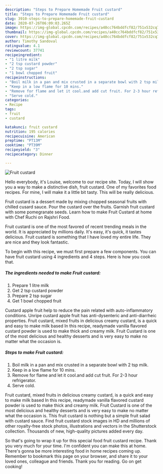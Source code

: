 ```yaml
---
description: "Steps to Prepare Homemade Fruit custard"
title: "Steps to Prepare Homemade Fruit custard"
slug: 3910-steps-to-prepare-homemade-fruit-custard
date: 2020-07-26T06:09:03.265Z
image: https://img-global.cpcdn.com/recipes/a40cc764bddfcf82/751x532cq70/fruit-custard-recipe-main-photo.jpg
thumbnail: https://img-global.cpcdn.com/recipes/a40cc764bddfcf82/751x532cq70/fruit-custard-recipe-main-photo.jpg
cover: https://img-global.cpcdn.com/recipes/a40cc764bddfcf82/751x532cq70/fruit-custard-recipe-main-photo.jpg
author: Timothy Sandoval
ratingvalue: 4.1
reviewcount: 37741
recipeingredient:
- "1 litre milk"
- "2 tsp custard powder"
- "2 tsp sugar"
- "1 bowl chopped fruit"
recipeinstructions:
- "Boil milk in a pan and mix crusted in a separate bowl with 2 tsp milk."
- "Keep in a low flame for 10 mins."
- "Remove for flame and let it cool.and add cut fruit. For 2-3 hour refrigerator."
- "Serve cold."
categories:
- Recipe
tags:
- fruit
- custard

katakunci: fruit custard 
nutrition: 195 calories
recipecuisine: American
preptime: "PT13M"
cooktime: "PT39M"
recipeyield: "3"
recipecategory: Dinner

---
```



![Fruit custard](https://img-global.cpcdn.com/recipes/a40cc764bddfcf82/751x532cq70/fruit-custard-recipe-main-photo.jpg)

Hello everybody, it's Louise, welcome to our recipe site. Today, I will show you a way to make a distinctive dish, fruit custard. One of my favorites food recipes. For mine, I will make it a little bit tasty. This will be really delicious.

Fruit custard is a dessert made by mixing chopped seasonal fruits with chilled cusard sauce. Pour the custard over the fruits. Garnish fruit custard with some pomegranate seeds. Learn how to make Fruit Custard at home with Chef Ruchi on Rajshri Food.

Fruit custard is one of the most favored of recent trending meals in the world. It is appreciated by millions daily. It's easy, it's quick, it tastes delicious. Fruit custard is something that I have loved my entire life. They are nice and they look fantastic.


To begin with this recipe, we must first prepare a few components. You can have fruit custard using 4 ingredients and 4 steps. Here is how you cook that.

<!--inarticleads1-->

##### The ingredients needed to make Fruit custard:

1. Prepare 1 litre milk
1. Get 2 tsp custard powder
1. Prepare 2 tsp sugar
1. Get 1 bowl chopped fruit


Custard apple fruit help to reduce the pain related with auto-inflammatory conditions. Unripe custard apple fruit has anti-dysenteric and anti-diarrheic properties. Fruit custard, mixed fruits in delicious creamy custard, is a quick and easy to make milk based In this recipe, readymade vanilla flavored custard powder is used to make thick and creamy milk. Fruit Custard is one of the most delicious and healthy desserts and is very easy to make no matter what the occasion is. 

<!--inarticleads2-->

##### Steps to make Fruit custard:

1. Boil milk in a pan and mix crusted in a separate bowl with 2 tsp milk.
1. Keep in a low flame for 10 mins.
1. Remove for flame and let it cool.and add cut fruit. For 2-3 hour refrigerator.
1. Serve cold.


Fruit custard, mixed fruits in delicious creamy custard, is a quick and easy to make milk based In this recipe, readymade vanilla flavored custard powder is used to make thick and creamy milk. Fruit Custard is one of the most delicious and healthy desserts and is very easy to make no matter what the occasion is. This fruit custard is nothing but a simple fruit salad with custard sauce. Find fruit custard stock images in HD and millions of other royalty-free stock photos, illustrations and vectors in the Shutterstock collection. Thousands of new, high-quality pictures added every day. 

So that's going to wrap it up for this special food fruit custard recipe. Thank you very much for your time. I'm confident you can make this at home. There's gonna be more interesting food in home recipes coming up. Remember to bookmark this page on your browser, and share it to your loved ones, colleague and friends. Thank you for reading. Go on get cooking!
